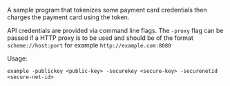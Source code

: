 A sample program that tokenizes some payment card credentials then charges the payment card using the token.

API credentials are provided via command line flags. The `-proxy` flag can be passed if a HTTP proxy is to be used and should be of the format `scheme://host:port` for example `http://example.com:8080`

Usage:

`example -publickey <public-key> -securekey <secure-key> -securenetid <secure-net-id>`
